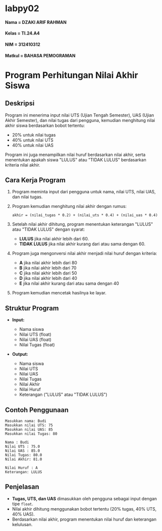 # labpy02

#### Nama   = DZAKI ARIF RAHMAN  
#### Kelas  = TI.24.A4  
#### NIM    = 312410312  
#### Matkul = BAHASA PEMOGRAMAN

# Program Perhitungan Nilai Akhir Siswa

## Deskripsi
Program ini menerima input nilai UTS (Ujian Tengah Semester), UAS (Ujian Akhir Semester), dan nilai tugas dari pengguna, 
kemudian menghitung nilai akhir siswa berdasarkan bobot tertentu:
- 20% untuk nilai tugas
- 40% untuk nilai UTS
- 40% untuk nilai UAS

Program ini juga menampilkan nilai huruf berdasarkan nilai akhir, serta menentukan apakah siswa "LULUS" atau "TIDAK LULUS" 
berdasarkan kriteria nilai akhir.

## Cara Kerja Program
1. Program meminta input dari pengguna untuk nama, nilai UTS, nilai UAS, dan nilai tugas.
2. Program kemudian menghitung nilai akhir dengan rumus:
   ```
   akhir = (nilai_tugas * 0.2) + (nilai_uts * 0.4) + (nilai_uas * 0.4)
   ```
3. Setelah nilai akhir dihitung, program menentukan keterangan "LULUS" atau "TIDAK LULUS" dengan syarat:
   - **LULUS** jika nilai akhir lebih dari 60.
   - **TIDAK LULUS** jika nilai akhir kurang dari atau sama dengan 60.
   
4. Program juga mengonversi nilai akhir menjadi nilai huruf dengan kriteria:
   - **A** jika nilai akhir lebih dari 80
   - **B** jika nilai akhir lebih dari 70
   - **C** jika nilai akhir lebih dari 50
   - **D** jika nilai akhir lebih dari 40
   - **E** jika nilai akhir kurang dari atau sama dengan 40

5. Program kemudian mencetak hasilnya ke layar.

## Struktur Program
- **Input:**
  - Nama siswa
  - Nilai UTS (float)
  - Nilai UAS (float)
  - Nilai Tugas (float)
  
- **Output:**
  - Nama siswa
  - Nilai UTS
  - Nilai UAS
  - Nilai Tugas
  - Nilai Akhir
  - Nilai Huruf
  - Keterangan ("LULUS" atau "TIDAK LULUS")

## Contoh Penggunaan
```
Masukkan nama: Budi
Masukkan nilai UTS: 75
Masukkan nilai UAS: 85
Masukkan nilai Tugas: 80

Nama : Budi
Nilai UTS : 75.0
Nilai UAS : 85.0
Nilai Tugas: 80.0
Nilai Akhir: 81.0

Nilai Huruf : A
Keterangan: LULUS
```

## Penjelasan
- **Tugas, UTS, dan UAS** dimasukkan oleh pengguna sebagai input dengan tipe `float`.
- Nilai akhir dihitung menggunakan bobot tertentu (20% tugas, 40% UTS, 40% UAS).
- Berdasarkan nilai akhir, program menentukan nilai huruf dan keterangan kelulusan.
